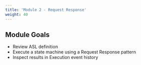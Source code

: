 ```yaml
---
title: 'Module 2 - Request Response'
weight: 40
---
```


## Module Goals

- Review ASL definition
- Execute a state machine using a Request Response pattern
- Inspect results in Execution event history
